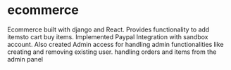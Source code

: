 # ecommerce
Ecommerce built with django and React. Provides functionality to add itemsto cart buy items. Implemented Paypal Integration  with sandbox account. Also created Admin access for handling admin functionalities like creating and removing existing user. handling orders and items from the admin panel
